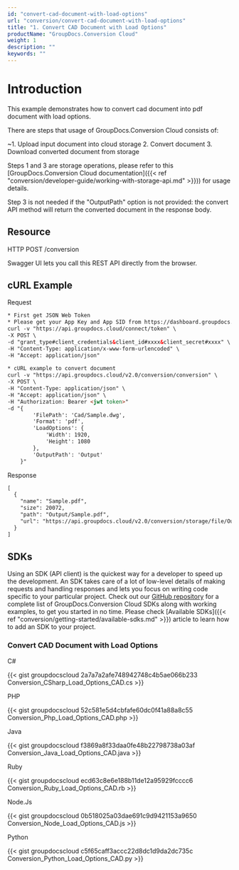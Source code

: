 ```yaml
---
id: "convert-cad-document-with-load-options"
url: "conversion/convert-cad-document-with-load-options"
title: "1. Convert CAD Document with Load Options"
productName: "GroupDocs.Conversion Cloud"
weight: 1
description: ""
keywords: ""
---
```







# Introduction #

This example demonstrates how to convert cad document into pdf document with load options. 

There are steps that usage of GroupDocs.Conversion Cloud consists of:

   ~1. Upload input document into cloud storage
   2. Convert document
   3. Download converted document from storage

Steps 1 and 3 are storage operations, please refer to this [GroupDocs.Conversion Cloud documentation]({{< ref "conversion/developer-guide/working-with-storage-api.md" >}})) for usage details.

Step 3 is not needed if the "OutputPath" option is not provided: the convert API method will return the converted document in the response body.

## Resource ##

HTTP POST /conversion

Swagger UI lets you call this REST API directly from the browser.  

## cURL Example ##


 Request

```html 
* First get JSON Web Token
* Please get your App Key and App SID from https://dashboard.groupdocs.cloud/#/apps. Kindly place App Key in "client_secret" and App SID in "client_id" argument.
curl -v "https://api.groupdocs.cloud/connect/token" \
-X POST \
-d "grant_type#client_credentials&client_id#xxxx&client_secret#xxxx" \
-H "Content-Type: application/x-www-form-urlencoded" \
-H "Accept: application/json"
  
* cURL example to convert document
curl -v "https://api.groupdocs.cloud/v2.0/conversion/conversion" \
-X POST \
-H "Content-Type: application/json" \
-H "Accept: application/json" \
-H "Authorization: Bearer <jwt token>"
-d "{
        'FilePath': 'Cad/Sample.dwg',
        'Format': 'pdf',
        'LoadOptions': {
            'Width': 1920,
            'Height': 1080
        },
        'OutputPath': 'Output'
    }"

 ```


 Response

```html 
[
  {
    "name": "Sample.pdf",
    "size": 20072,
    "path": "Output/Sample.pdf",
    "url": "https://api.groupdocs.cloud/v2.0/conversion/storage/file/Output/Sample.pdf"
  }
]


 ```




## SDKs ##

Using an SDK (API client) is the quickest way for a developer to speed up the development. An SDK takes care of a lot of low-level details of making requests and handling responses and lets you focus on writing code specific to your particular project. Check out our [GitHub repository](https://github.com/groupdocs-conversion-cloud) for a complete list of GroupDocs.Conversion Cloud SDKs along with working examples, to get you started in no time. Please check [Available SDKs]({{< ref "conversion/getting-started/available-sdks.md" >}}) article to learn how to add an SDK to your project.

### Convert CAD Document with Load Options ###


 C#

{{< gist groupdocscloud 2a7a7a2afe748942748c4b5ae066b233 Conversion_CSharp_Load_Options_CAD.cs >}}




 PHP

{{< gist groupdocscloud 52c581e5d4cbfafe60dc0f41a88a8c55 Conversion_Php_Load_Options_CAD.php >}}




 Java

{{< gist groupdocscloud f3869a8f33daa0fe48b22798738a03af Conversion_Java_Load_Options_CAD.java >}}




 Ruby

{{< gist groupdocscloud ecd63c8e6e188b11de12a95929fcccc6 Conversion_Ruby_Load_Options_CAD.rb >}}




 Node.Js

{{< gist groupdocscloud 0b518025a03dae691c9d9421153a9650 Conversion_Node_Load_Options_CAD.js >}}




 Python

{{< gist groupdocscloud c5f65caff3accc22d8dc1d9da2dc735c Conversion_Python_Load_Options_CAD.py >}}



